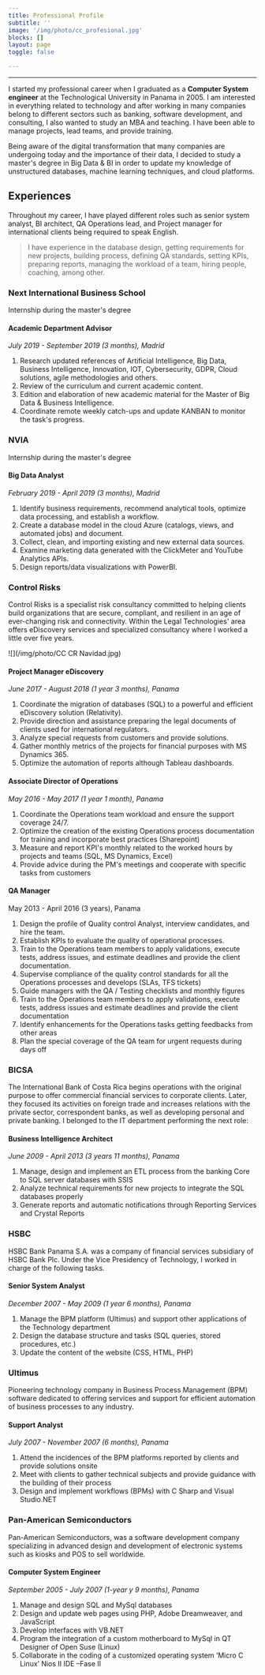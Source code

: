 ```yaml
---
title: Professional Profile
subtitle: ''
image: '/img/photo/cc_profesional.jpg'
blocks: []
layout: page
toggle: false

---
```


---
I started my professional career when I graduated as a **Computer System engineer** at the Technological University in Panama in 2005. I am interested in everything related to technology and after working in many companies belong to different sectors such as banking, software development, and consulting, I also wanted to study an MBA and teaching. I have been able to manage projects, lead teams, and provide training.

Being aware of the digital transformation that many companies are undergoing today and the importance of their data, I decided to study a master's degree in Big Data & BI in order to update my knowledge of unstructured databases, machine learning techniques, and cloud platforms.

## Experiences

Throughout my career, I have played different roles such as senior system analyst, BI architect, QA Operations lead, and Project manager for international clients being required to speak English.

> I have experience in the database design, getting requirements for new projects, building process, defining QA standards, setting KPIs, preparing reports, managing the workload of a team, hiring people, coaching, among other.

### Next International Business School

Internship during the master's degree

#### Academic Department Advisor

_July 2019 - September 2019 (3 months), Madrid_

1. Research updated references of Artificial Intelligence, Big Data, Business Intelligence, Innovation, IOT, Cybersecurity, GDPR, Cloud solutions, agile methodologies and others.
2. Review of the curriculum and current academic content.
3. Edition and elaboration of new academic material for the Master of Big Data & Business Intelligence.
4. Coordinate remote weekly catch-ups and update KANBAN to monitor the task's progress.

### NVIA

Internship during the master's degree

#### Big Data Analyst

_February 2019 - April 2019 (3 months), Madrid_

1. Identify business requirements, recommend analytical tools, optimize data processing, and establish a workflow.
2. Create a database model in the cloud Azure (catalogs, views, and automated jobs) and document.
3. Collect, clean, and importing existing and new external data sources.
4. Examine marketing data generated with the ClickMeter and YouTube Analytics APIs.
5. Design reports/data visualizations with PowerBI.

### Control Risks

Control Risks is a specialist risk consultancy committed to helping clients build organizations that are secure, compliant, and resilient in an age of ever-changing risk and connectivity. Within the Legal Technologies' area offers eDiscovery services and specialized consultancy where I worked a little over five years.

![](/img/photo/CC CR Navidad.jpg)

#### Project Manager eDiscovery

_June 2017 - August 2018 (1 year 3 months), Panama_

1. Coordinate the migration of databases (SQL) to a powerful and efficient eDiscovery solution (Relativity).
2. Provide direction and assistance preparing the legal documents of clients used for international regulators.
3. Analyze special requests from customers and provide solutions.
4. Gather monthly metrics of the projects for financial purposes with MS Dynamics 365.
5. Optimize the automation of reports although Tableau dashboards.

#### Associate Director of Operations

_May 2016 - May 2017 (1 year 1 month), Panama_

1. Coordinate the Operations team workload and ensure the support coverage 24/7.
2. Optimize the creation of the existing Operations process documentation for training and incorporate best practices (Sharepoint)
3. Measure and report KPI's monthly related to the worked hours by projects and teams (SQL, MS Dynamics, Excel)
4. Provide advice during the PM's meetings and cooperate with specific tasks from customers

#### QA Manager

May 2013 - April 2016 (3 years), Panama

1. Design the profile of Quality control Analyst, interview candidates, and hire the team.
2. Establish KPIs to evaluate the quality of operational processes.
3. Train to the Operations team members to apply validations, execute tests, address issues, and estimate deadlines and provide the client documentation.
4. Supervise compliance of the quality control standards for all the Operations processes and develops (SLAs, TFS tickets)
5. Guide managers with the QA / Testing checklists and monthly figures
6. Train to the Operations team members to apply validations, execute tests, address issues and estimate deadlines and provide the client documentation
7. Identify enhancements for the Operations tasks getting feedbacks from other areas
8. Plan the special coverage of the QA team for urgent requests during days off

### BICSA

The International Bank of Costa Rica begins operations with the original purpose to offer commercial financial services to corporate clients. Later, they focused its activities on foreign trade and increases relations with the private sector, correspondent banks, as well as developing personal and private banking. I belonged to the IT department performing the next role:

#### Business Intelligence Architect

_June 2009 - April 2013 (3 years 11 months), Panama_

1. Manage, design and implement an ETL process from the banking Core to SQL server databases with SSIS
2. Analyze technical requirements for new projects to integrate the SQL databases properly
3. Generate reports and automatic notifications through Reporting Services and Crystal Reports

### HSBC

HSBC Bank Panama S.A. was a company of financial services subsidiary of HSBC Bank Plc. Under the Vice Presidency of Technology, I worked in charge of the following tasks.

#### Senior System Analyst

_December 2007 - May 2009 (1 year 6 months), Panama_

1. Manage the BPM platform (Ultimus) and support other applications of the Technology department
2. Design the database structure and tasks (SQL queries, stored procedures, etc.)
3. Update the content of the website (CSS, HTML, PHP)

### Ultimus

Pioneering technology company in Business Process Management (BPM) software dedicated to offering services and support for efficient automation of business processes to any industry.

#### Support Analyst

_July 2007 - November 2007 (6 months), Panama_

1. Attend the incidences of the BPM platforms reported by clients and provide solutions onsite
2. Meet with clients to gather technical subjects and provide guidance with the building of their process
3. Design and implement workflows (BPMs) with C Sharp and Visual Studio.NET

### Pan-American Semiconductors

Pan-American Semiconductors, was a software development company specializing in advanced design and development of electronic systems such as kiosks and POS to sell worldwide.

#### Computer System Engineer

_September 2005 - July 2007 (1-year y 9 months), Panama_

1. Manage and design SQL and MySql databases
2. Design and update web pages using PHP, Adobe Dreamweaver, and JavaScript
3. Develop interfaces with VB.NET
4. Program the integration of a custom motherboard to MySql in QT Designer of Open Suse (Linux)
5. Collaborate in the coding of a customized operating system ‘Micro C Linux’ Nios II IDE –Fase II